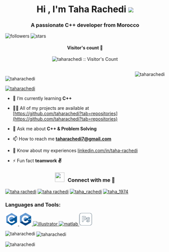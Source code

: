 <h1 align="center"><b>Hi , I'm Taha Rachedi </b><img src="https://media.giphy.com/media/hvRJCLFzcasrR4ia7z/giphy.gif" width="35"></h1>


<h3 align="center">A passionate C++ developer from Morocco</h3>


![followers](https://img.shields.io/github/followers/taharachedi?style=social)
![stars](https://img.shields.io/github/stars/taharachedi?style=social)

<h4 align="center">Visitor's count 👀</h4>
<p align="center"><img src="https://profile-counter.glitch.me/{taharachedi}/count.svg" alt="taharachedi :: Visitor's Count" /></p>
<br/>
<img align="right" height="220px" src="https://blog.taharachedi.com/logo/imyuebaix.gif" alt="taharachedi" />



<p align="left"> <img src="https://komarev.com/ghpvc/?username=taharachedi&label=Profile%20views&color=0e75b6&style=flat" alt="taharachedi" /> </p>

<p align="left"> <a href="https://github.com/ryo-ma/github-profile-trophy"><img src="https://github-profile-trophy.vercel.app/?username=taharachedi" alt="taharachedi" /></a> </p>




- 🌱 I’m currently learning **C++**

- 👨‍💻 All of my projects are available at [https://github.com/taharachedi?tab=repositories](https://github.com/taharachedi?tab=repositories)

- 💬 Ask me about **C++ & Problem Solving**

- 📫 How to reach me **taharachedi7@gmail.com**

- 📄 Know about my experiences [linkedin.com/in/taha-rachedi](linkedin.com/in/taha-rachedi)

- ⚡ Fun fact **teamwork ✌️**

<h3 align="center" > <img src="https://media.giphy.com/media/iY8CRBdQXODJSCERIr/giphy.gif" width="30" height="30" style="margin-right: 10px;">Connect with me 🤝 </h3>
<p align="left">
<a href="https://linkedin.com/in/taha rachedi" target="blank"><img align="center" src="https://raw.githubusercontent.com/rahuldkjain/github-profile-readme-generator/master/src/images/icons/Social/linked-in-alt.svg" alt="taha rachedi" height="30" width="40" /></a>
<a href="https://fb.com/taha rachedi" target="blank"><img align="center" src="https://raw.githubusercontent.com/rahuldkjain/github-profile-readme-generator/master/src/images/icons/Social/facebook.svg" alt="taha rachedi" height="30" width="40" /></a>
<a href="https://instagram.com/taha_rachedi" target="blank"><img align="center" src="https://raw.githubusercontent.com/rahuldkjain/github-profile-readme-generator/master/src/images/icons/Social/instagram.svg" alt="taha_rachedi" height="30" width="40" /></a>
<a href="https://discord.gg/taha_1974" target="blank"><img align="center" src="https://raw.githubusercontent.com/rahuldkjain/github-profile-readme-generator/master/src/images/icons/Social/discord.svg" alt="taha_1974" height="30" width="40" /></a>
</p>

<h3 align="left">Languages and Tools:</h3>
<p align="left"> <a href="https://www.cprogramming.com/" target="_blank" rel="noreferrer"> <img src="https://raw.githubusercontent.com/devicons/devicon/master/icons/c/c-original.svg" alt="c" width="40" height="40"/> </a> <a href="https://www.w3schools.com/cpp/" target="_blank" rel="noreferrer"> <img src="https://raw.githubusercontent.com/devicons/devicon/master/icons/cplusplus/cplusplus-original.svg" alt="cplusplus" width="40" height="40"/> </a> <a href="https://www.adobe.com/in/products/illustrator.html" target="_blank" rel="noreferrer"> <img src="https://www.vectorlogo.zone/logos/adobe_illustrator/adobe_illustrator-icon.svg" alt="illustrator" width="40" height="40"/> </a> <a href="https://www.mathworks.com/" target="_blank" rel="noreferrer"> <img src="https://upload.wikimedia.org/wikipedia/commons/2/21/Matlab_Logo.png" alt="matlab" width="40" height="40"/> </a> <a href="https://www.photoshop.com/en" target="_blank" rel="noreferrer"> <img src="https://raw.githubusercontent.com/devicons/devicon/master/icons/photoshop/photoshop-line.svg" alt="photoshop" width="40" height="40"/> </a> </p>

<p><img align="left" src="https://github-readme-stats.vercel.app/api/top-langs?username=taharachedi&show_icons=true&locale=en&layout=compact" alt="taharachedi" /></p>

<p>&nbsp;<img align="center" src="https://github-readme-stats.vercel.app/api?username=taharachedi&show_icons=true&locale=en" alt="taharachedi" /></p>

<p><img align="center" src="https://github-readme-streak-stats.herokuapp.com/?user=taharachedi&" alt="taharachedi" /></p>

